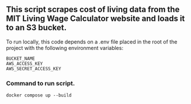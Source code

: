## This script scrapes cost of living data from the MIT Living Wage Calculator website and loads it to an S3 bucket.

To run locally, this code depends on a .env file placed in the root of the project with the following environment variables:

```
BUCKET_NAME
AWS_ACCESS_KEY
AWS_SECRET_ACCESS_KEY
```

### Command to run script.

`docker compose up --build`